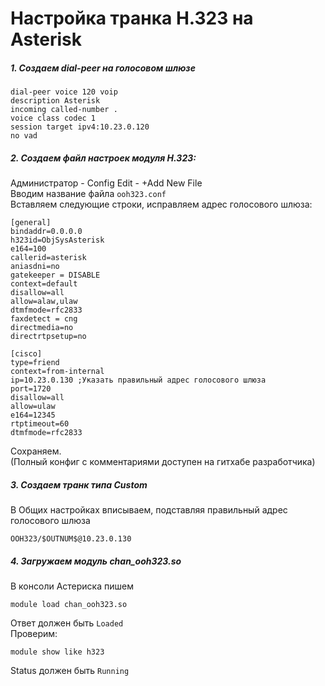# Настройка транка H.323 на Asterisk
##### 1. Создаем dial-peer на голосовом шлюзе

    dial-peer voice 120 voip
    description Asterisk
    incoming called-number .
    voice class codec 1
    session target ipv4:10.23.0.120
    no vad

##### 2. Создаем файл настроек модуля H.323:

Администратор - Config Edit - +Add New File  
Вводим название файла `ooh323.conf`  
Вставляем следующие строки, исправляем адрес голосового шлюза:

    [general]
    bindaddr=0.0.0.0
    h323id=ObjSysAsterisk
    e164=100
    callerid=asterisk
    aniasdni=no
    gatekeeper = DISABLE
    context=default
    disallow=all
    allow=alaw,ulaw
    dtmfmode=rfc2833
    faxdetect = cng
    directmedia=no
    directrtpsetup=no

    [cisco]
    type=friend
    context=from-internal
    ip=10.23.0.130 ;Указать правильный адрес голосового шлюза
    port=1720
    disallow=all
    allow=ulaw
    e164=12345
    rtptimeout=60
    dtmfmode=rfc2833

Сохраняем.  
(Полный конфиг с комментариями доступен на гитхабе разработчика)

##### 3. Создаем транк типа Custom
В Общих настройках вписываем, подставляя правильный адрес голосового шлюза  

    OOH323/$OUTNUM$@10.23.0.130

##### 4. Загружаем модуль chan_ooh323.so
В консоли Астериска пишем

    module load chan_ooh323.so

Ответ должен быть `Loaded`  
Проверим:

    module show like h323

Status должен быть `Running`

